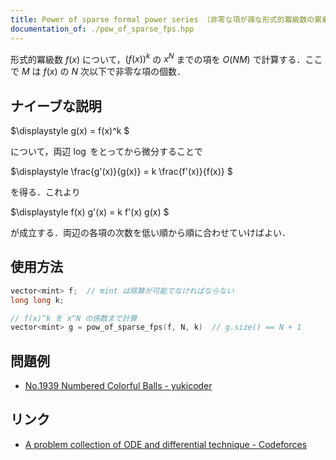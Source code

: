 ```yaml
---
title: Power of sparse formal power series （非零な項が疎な形式的冪級数の累乗）
documentation_of: ./pow_of_sparse_fps.hpp
---
```


形式的冪級数 $f(x)$ について，$(f(x))^k$ の $x^N$ までの項を $O(NM)$ で計算する．ここで $M$ は $f(x)$ の $N$ 次以下で非零な項の個数．

## ナイーブな説明

$\displaystyle
g(x) = f(x)^k
$

について，両辺 $\log$ をとってから微分することで

$\displaystyle
\frac{g'(x)}{g(x)} = k \frac{f'(x)}{f(x)}
$

を得る．これより

$\displaystyle
f(x) g'(x) = k f'(x) g(x)
$

が成立する．両辺の各項の次数を低い順から順に合わせていけばよい．

## 使用方法

```cpp
vector<mint> f;  // mint は除算が可能でなければならない
long long k;

// f(x)^k を x^N の係数まで計算
vector<mint> g = pow_of_sparse_fps(f, N, k)  // g.size() == N + 1
```

## 問題例

- [No.1939 Numbered Colorful Balls - yukicoder](https://yukicoder.me/problems/no/1939)

## リンク
- [A problem collection of ODE and differential technique - Codeforces](https://codeforces.com/blog/entry/76447)

